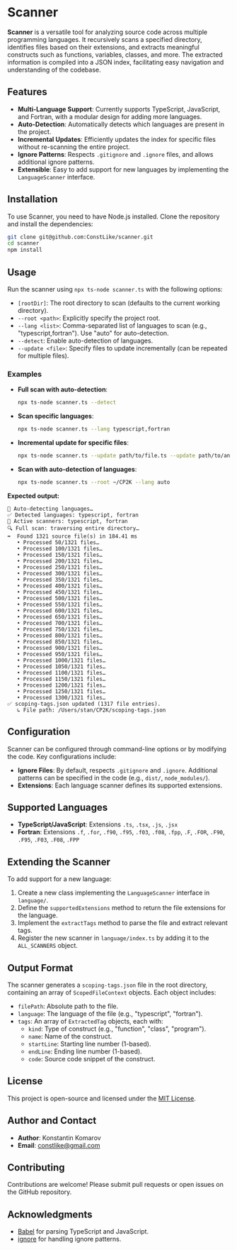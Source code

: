 # Scanner

**Scanner** is a versatile tool for analyzing source code across multiple programming languages. It recursively scans a specified directory, identifies files based on their extensions, and extracts meaningful constructs such as functions, variables, classes, and more. The extracted information is compiled into a JSON index, facilitating easy navigation and understanding of the codebase.

## Features

- **Multi-Language Support**: Currently supports TypeScript, JavaScript, and Fortran, with a modular design for adding more languages.
- **Auto-Detection**: Automatically detects which languages are present in the project.
- **Incremental Updates**: Efficiently updates the index for specific files without re-scanning the entire project.
- **Ignore Patterns**: Respects `.gitignore` and `.ignore` files, and allows additional ignore patterns.
- **Extensible**: Easy to add support for new languages by implementing the `LanguageScanner` interface.

## Installation

To use Scanner, you need to have Node.js installed. Clone the repository and install the dependencies:

```bash
git clone git@github.com:ConstLike/scanner.git
cd scanner
npm install
```

## Usage

Run the scanner using `npx ts-node scanner.ts` with the following options:

- `[rootDir]`: The root directory to scan (defaults to the current working directory).
- `--root <path>`: Explicitly specify the project root.
- `--lang <list>`: Comma-separated list of languages to scan (e.g., "typescript,fortran"). Use "auto" for auto-detection.
- `--detect`: Enable auto-detection of languages.
- `--update <file>`: Specify files to update incrementally (can be repeated for multiple files).

### Examples

- **Full scan with auto-detection**:
  ```bash
  npx ts-node scanner.ts --detect
  ```
- **Scan specific languages**:
  ```bash
  npx ts-node scanner.ts --lang typescript,fortran
  ```
- **Incremental update for specific files**:
  ```bash
  npx ts-node scanner.ts --update path/to/file.ts --update path/to/another/file.f90
  ```
- **Scan with auto-detection of languages**:
  ```bash
  npx ts-node scanner.ts --root ~/CP2K --lang auto
  ```
**Expected output:**

```plaintext
🔎 Auto-detecting languages…
✅ Detected languages: typescript, fortran
🔧 Active scanners: typescript, fortran
🔍 Full scan: traversing entire directory…
➡️  Found 1321 source file(s) in 184.41 ms
   • Processed 50/1321 files…
   • Processed 100/1321 files…
   • Processed 150/1321 files…
   • Processed 200/1321 files…
   • Processed 250/1321 files…
   • Processed 300/1321 files…
   • Processed 350/1321 files…
   • Processed 400/1321 files…
   • Processed 450/1321 files…
   • Processed 500/1321 files…
   • Processed 550/1321 files…
   • Processed 600/1321 files…
   • Processed 650/1321 files…
   • Processed 700/1321 files…
   • Processed 750/1321 files…
   • Processed 800/1321 files…
   • Processed 850/1321 files…
   • Processed 900/1321 files…
   • Processed 950/1321 files…
   • Processed 1000/1321 files…
   • Processed 1050/1321 files…
   • Processed 1100/1321 files…
   • Processed 1150/1321 files…
   • Processed 1200/1321 files…
   • Processed 1250/1321 files…
   • Processed 1300/1321 files…
✅ scoping-tags.json updated (1317 file entries).
   ↳ File path: /Users/stan/CP2K/scoping-tags.json
```

## Configuration

Scanner can be configured through command-line options or by modifying the code. Key configurations include:

- **Ignore Files**: By default, respects `.gitignore` and `.ignore`. Additional patterns can be specified in the code (e.g., `dist/`, `node_modules/`).
- **Extensions**: Each language scanner defines its supported extensions.

## Supported Languages

- **TypeScript/JavaScript**: Extensions `.ts`, `.tsx`, `.js`, `.jsx`
- **Fortran**: Extensions `.f`, `.for`, `.f90`, `.f95`, `.f03`, `.f08`, `.fpp`, `.F`, `.FOR`, `.F90`, `.F95`, `.F03`, `.F08`, `.FPP`

## Extending the Scanner

To add support for a new language:

1. Create a new class implementing the `LanguageScanner` interface in `language/`.
2. Define the `supportedExtensions` method to return the file extensions for the language.
3. Implement the `extractTags` method to parse the file and extract relevant tags.
4. Register the new scanner in `language/index.ts` by adding it to the `ALL_SCANNERS` object.

## Output Format

The scanner generates a `scoping-tags.json` file in the root directory, containing an array of `ScopedFileContext` objects. Each object includes:

- `filePath`: Absolute path to the file.
- `language`: The language of the file (e.g., "typescript", "fortran").
- `tags`: An array of `ExtractedTag` objects, each with:
  - `kind`: Type of construct (e.g., "function", "class", "program").
  - `name`: Name of the construct.
  - `startLine`: Starting line number (1-based).
  - `endLine`: Ending line number (1-based).
  - `code`: Source code snippet of the construct.

## License

This project is open-source and licensed under the [MIT License](LICENSE).

## Author and Contact

- **Author**: Konstantin Komarov
- **Email**: constlike@gmail.com

## Contributing

Contributions are welcome! Please submit pull requests or open issues on the GitHub repository.

## Acknowledgments

- [Babel](https://babeljs.io/) for parsing TypeScript and JavaScript.
- [ignore](https://www.npmjs.com/package/ignore) for handling ignore patterns.
